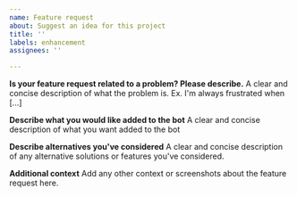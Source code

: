 ```yaml
---
name: Feature request
about: Suggest an idea for this project
title: ''
labels: enhancement
assignees: ''

---
```


**Is your feature request related to a problem? Please describe.**
A clear and concise description of what the problem is. Ex. I'm always frustrated when [...]

**Describe what you would like added to the bot**
A clear and concise description of what you want added to the bot

**Describe alternatives you've considered**
A clear and concise description of any alternative solutions or features you've considered.

**Additional context**
Add any other context or screenshots about the feature request here.
